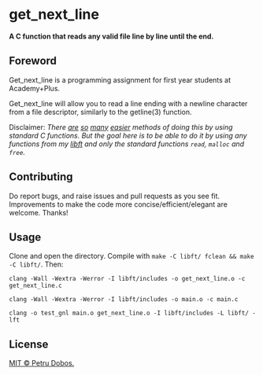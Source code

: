 # get_next_line

**A C function that reads any valid file line by line until the end.**

## Foreword

Get_next_line is a programming assignment for first year students at Academy+Plus.

Get_next_line will allow you to read a line ending with a newline character from a file descriptor, similarly to the getline(3) function.

Disclaimer: *There [are][10] [so][11] [many][12] [easier][13] methods of doing this by using standard C functions. But the goal here is to be able to do it by using any functions from my [libft][14] and only the standard functions `read`, `malloc` and `free`.*

## Contributing

Do report bugs, and raise issues and pull requests as you see fit. Improvements to make the code more concise/efficient/elegant are welcome. Thanks!

## Usage

Clone and open the directory.
Compile with `make -C libft/ fclean && make -C libft/`. Then:

`clang -Wall -Wextra -Werror -I libft/includes -o get_next_line.o -c get_next_line.c`

`clang -Wall -Wextra -Werror -I libft/includes -o main.o -c main.c`

`clang -o test_gnl main.o get_next_line.o -I libft/includes -L libft/ -lft`

## License

[MIT © Petru Dobos.](https://github.com/petrudobos/libft/blob/master/LICENSE)


[10]: http://stackoverflow.com/questions/3501338/c-read-file-line-by-line
[11]: http://stackoverflow.com/questions/2372813/reading-one-line-at-a-time-in-c
[12]: http://stackoverflow.com/questions/9206091/going-through-a-text-file-line-by-line-in-c
[13]: https://linux.die.net/man/3/getline
[14]: https://github.com/petrudobos/libft
